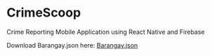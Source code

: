 # CrimeScoop
Crime Reporting Mobile Application using React Native and Firebase

Download Barangay.json here: [Barangay.json](https://drive.google.com/open?id=1NbUn8pIynjUEREvC4-Zx-MYc1ys5EanA)
